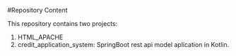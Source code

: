 #Repository Content

This repository contains two projects:
1. HTML_APACHE
2. credit_application_system: SpringBoot rest api model aplication in Kotlin.
   
